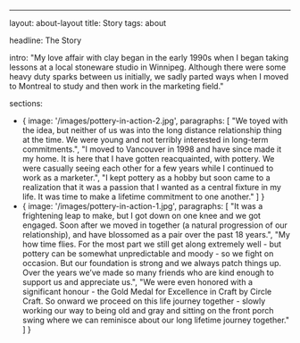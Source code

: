 ---
layout: about-layout
title: Story
tags: about

headline: The Story 

intro: "My love affair with clay began in the early 1990s when I began taking lessons at a local stoneware studio in Winnipeg.  Although there were some heavy duty sparks between us initially, we sadly parted ways when I moved to Montreal to study and then work in the marketing field." 

sections:
  - {
      image: '/images/pottery-in-action-2.jpg', 
      paragraphs: [ 
        "We toyed with the idea, but neither of us was into the long distance relationship thing at the time. We were young and not terribly interested in long-term commitments.",
        "I moved to Vancouver in 1998 and have since made it my home. It is here that I have gotten reacquainted, with pottery. We were casually seeing each other for a few years while I continued to work as a marketer.",
        "I kept pottery as a hobby but soon came to a realization that it was a passion that I wanted as a central fixture in my life. It was time to make a lifetime commitment to one another."
      ]
  }
  - {
    image:  '/images/pottery-in-action-1.jpg',
    paragraphs: [
      "It was a frightening leap to make, but I got down on one knee and we got engaged. Soon after we moved in together (a natural progression of our relationship), and have blossomed as a pair over the past 18 years.",
      "My how time flies. For the most part we still get along extremely well - but pottery can be somewhat unpredictable and moody - so we fight on occasion. But our foundation is strong and we always patch things up. Over the years we’ve made so many friends who are kind enough to support us and appreciate us.",
      "We were even honored with a significant honour - the Gold Medal for Excellence in Craft by Circle Craft. So onward we proceed on this life journey together - slowly working our way to being old and gray and sitting on the front porch swing where we can reminisce about our long lifetime journey together."
    ]
  }